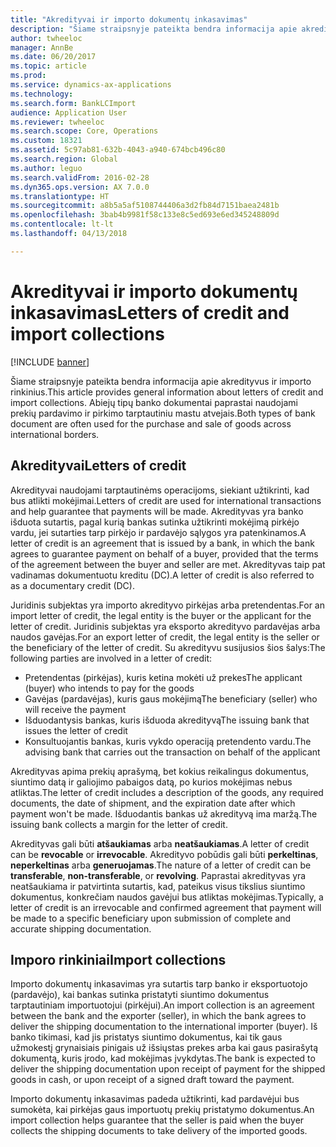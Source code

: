 ```yaml
---
title: "Akredityvai ir importo dokumentų inkasavimas"
description: "Šiame straipsnyje pateikta bendra informacija apie akredityvus ir importo rinkinius. Abiejų tipų banko dokumentai paprastai naudojami prekių pardavimo ir pirkimo tarptautiniu mastu atvejais."
author: twheeloc
manager: AnnBe
ms.date: 06/20/2017
ms.topic: article
ms.prod: 
ms.service: dynamics-ax-applications
ms.technology: 
ms.search.form: BankLCImport
audience: Application User
ms.reviewer: twheeloc
ms.search.scope: Core, Operations
ms.custom: 18321
ms.assetid: 5c97ab81-632b-4043-a940-674bcb496c80
ms.search.region: Global
ms.author: leguo
ms.search.validFrom: 2016-02-28
ms.dyn365.ops.version: AX 7.0.0
ms.translationtype: HT
ms.sourcegitcommit: a8b5a5af5108744406a3d2fb84d7151baea2481b
ms.openlocfilehash: 3bab4b9981f58c133e8c5ed693e6ed345248809d
ms.contentlocale: lt-lt
ms.lasthandoff: 04/13/2018

---
```


# <a name="letters-of-credit-and-import-collections"></a><span data-ttu-id="2a6cc-104">Akredityvai ir importo dokumentų inkasavimas</span><span class="sxs-lookup"><span data-stu-id="2a6cc-104">Letters of credit and import collections</span></span>

[!INCLUDE [banner](../includes/banner.md)]

<span data-ttu-id="2a6cc-105">Šiame straipsnyje pateikta bendra informacija apie akredityvus ir importo rinkinius.</span><span class="sxs-lookup"><span data-stu-id="2a6cc-105">This article provides general information about letters of credit and import collections.</span></span> <span data-ttu-id="2a6cc-106">Abiejų tipų banko dokumentai paprastai naudojami prekių pardavimo ir pirkimo tarptautiniu mastu atvejais.</span><span class="sxs-lookup"><span data-stu-id="2a6cc-106">Both types of bank document are often used for the purchase and sale of goods across international borders.</span></span>

<a name="letters-of-credit"></a><span data-ttu-id="2a6cc-107">Akredityvai</span><span class="sxs-lookup"><span data-stu-id="2a6cc-107">Letters of credit</span></span>
-----------------

<span data-ttu-id="2a6cc-108">Akredityvai naudojami tarptautinėms operacijoms, siekiant užtikrinti, kad bus atlikti mokėjimai.</span><span class="sxs-lookup"><span data-stu-id="2a6cc-108">Letters of credit are used for international transactions and help guarantee that payments will be made.</span></span> <span data-ttu-id="2a6cc-109">Akredityvas yra banko išduota sutartis, pagal kurią bankas sutinka užtikrinti mokėjimą pirkėjo vardu, jei sutarties tarp pirkėjo ir pardavėjo sąlygos yra patenkinamos.</span><span class="sxs-lookup"><span data-stu-id="2a6cc-109">A letter of credit is an agreement that is issued by a bank, in which the bank agrees to guarantee payment on behalf of a buyer, provided that the terms of the agreement between the buyer and seller are met.</span></span> <span data-ttu-id="2a6cc-110">Akredityvas taip pat vadinamas dokumentuotu kreditu (DC).</span><span class="sxs-lookup"><span data-stu-id="2a6cc-110">A letter of credit is also referred to as a documentary credit (DC).</span></span>

<span data-ttu-id="2a6cc-111">Juridinis subjektas yra importo akredityvo pirkėjas arba pretendentas.</span><span class="sxs-lookup"><span data-stu-id="2a6cc-111">For an import letter of credit, the legal entity is the buyer or the applicant for the letter of credit.</span></span> <span data-ttu-id="2a6cc-112">Juridinis subjektas yra eksporto akredityvo pardavėjas arba naudos gavėjas.</span><span class="sxs-lookup"><span data-stu-id="2a6cc-112">For an export letter of credit, the legal entity is the seller or the beneficiary of the letter of credit.</span></span> <span data-ttu-id="2a6cc-113">Su akredityvu susijusios šios šalys:</span><span class="sxs-lookup"><span data-stu-id="2a6cc-113">The following parties are involved in a letter of credit:</span></span>

-   <span data-ttu-id="2a6cc-114">Pretendentas (pirkėjas), kuris ketina mokėti už prekes</span><span class="sxs-lookup"><span data-stu-id="2a6cc-114">The applicant (buyer) who intends to pay for the goods</span></span>
-   <span data-ttu-id="2a6cc-115">Gavėjas (pardavėjas), kuris gaus mokėjimą</span><span class="sxs-lookup"><span data-stu-id="2a6cc-115">The beneficiary (seller) who will receive the payment</span></span>
-   <span data-ttu-id="2a6cc-116">Išduodantysis bankas, kuris išduoda akredityvą</span><span class="sxs-lookup"><span data-stu-id="2a6cc-116">The issuing bank that issues the letter of credit</span></span>
-   <span data-ttu-id="2a6cc-117">Konsultuojantis bankas, kuris vykdo operaciją pretendento vardu.</span><span class="sxs-lookup"><span data-stu-id="2a6cc-117">The advising bank that carries out the transaction on behalf of the applicant</span></span>

<span data-ttu-id="2a6cc-118">Akredityvas apima prekių aprašymą, bet kokius reikalingus dokumentus, siuntimo datą ir galiojimo pabaigos datą, po kurios mokėjimas nebus atliktas.</span><span class="sxs-lookup"><span data-stu-id="2a6cc-118">The letter of credit includes a description of the goods, any required documents, the date of shipment, and the expiration date after which payment won't be made.</span></span> <span data-ttu-id="2a6cc-119">Išduodantis bankas už akredityvą ima maržą.</span><span class="sxs-lookup"><span data-stu-id="2a6cc-119">The issuing bank collects a margin for the letter of credit.</span></span> 

<span data-ttu-id="2a6cc-120">Akredityvas gali būti **atšaukiamas** arba **neatšaukiamas**.</span><span class="sxs-lookup"><span data-stu-id="2a6cc-120">A letter of credit can be **revocable** or **irrevocable**.</span></span> <span data-ttu-id="2a6cc-121">Akredityvo pobūdis gali būti **perkeltinas**, **neperkeltinas** arba **generuojamas**.</span><span class="sxs-lookup"><span data-stu-id="2a6cc-121">The nature of a letter of credit can be **transferable**, **non-transferable**, or **revolving**.</span></span> <span data-ttu-id="2a6cc-122">Paprastai akredityvas yra neatšaukiama ir patvirtinta sutartis, kad, pateikus visus tikslius siuntimo dokumentus, konkrečiam naudos gavėjui bus atliktas mokėjimas.</span><span class="sxs-lookup"><span data-stu-id="2a6cc-122">Typically, a letter of credit is an irrevocable and confirmed agreement that payment will be made to a specific beneficiary upon submission of complete and accurate shipping documentation.</span></span>

## <a name="import-collections"></a><span data-ttu-id="2a6cc-123">Imporo rinkiniai</span><span class="sxs-lookup"><span data-stu-id="2a6cc-123">Import collections</span></span>
<span data-ttu-id="2a6cc-124">Importo dokumentų inkasavimas yra sutartis tarp banko ir eksportuotojo (pardavėjo), kai bankas sutinka pristatyti siuntimo dokumentus tarptautiniam importuotojui (pirkėjui).</span><span class="sxs-lookup"><span data-stu-id="2a6cc-124">An import collection is an agreement between the bank and the exporter (seller), in which the bank agrees to deliver the shipping documentation to the international importer (buyer).</span></span> <span data-ttu-id="2a6cc-125">Iš banko tikimasi, kad jis pristatys siuntimo dokumentus, kai tik gaus užmokestį grynaisiais pinigais už išsiųstas prekes arba kai gaus pasirašytą dokumentą, kuris įrodo, kad mokėjimas įvykdytas.</span><span class="sxs-lookup"><span data-stu-id="2a6cc-125">The bank is expected to deliver the shipping documentation upon receipt of payment for the shipped goods in cash, or upon receipt of a signed draft toward the payment.</span></span> 

<span data-ttu-id="2a6cc-126">Importo dokumentų inkasavimas padeda užtikrinti, kad pardavėjui bus sumokėta, kai pirkėjas gaus importuotų prekių pristatymo dokumentus.</span><span class="sxs-lookup"><span data-stu-id="2a6cc-126">An import collection helps guarantee that the seller is paid when the buyer collects the shipping documents to take delivery of the imported goods.</span></span>




